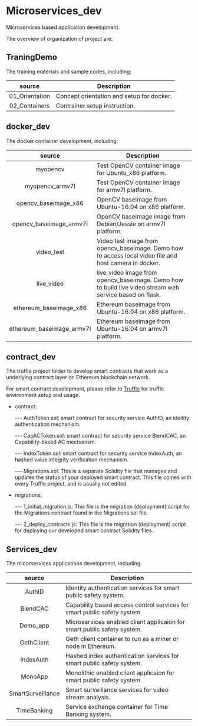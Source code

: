 # Microservices_dev
Microservices based application development.

The overview of organization of project are:

## TraningDemo
The training materials and sample codes, including:

|   source   | Description |
|:----------:|-------------|
| 01_Orientation | Concept orientation and setup for docker. |
| 02_Containers | Contrainer setup instruction. |

## docker_dev
The docker container development, including:

|   source   | Description |
|:----------:|-------------|
| myopencv | Test OpenCV container image for Ubuntu_x86 platform. |
| myopencv_armv7l | Test OpenCV container image for armv7l platform. |
| opencv_baseimage_x86 | OpenCV baseimage from Ubuntu-16.04 on x86 platform. |
| opencv_baseimage_armv7l | OpenCV baseimage image from Debian/Jessie on armv7l platform. |
| video_test | Video test image from opencv_baseimage. Demo how to access local video file and host camera in docker. |
| live_video | live_video image from opencv_baseimage. Demo how to build live video stream web service based on flask. |
| ethereum_baseimage_x86 | Ethereum baseimage from Ubuntu-16.04 on x86 platform. |
| ethereum_baseimage_armv7l | Ethereum baseimage from Ubuntu-16.04 on armv7l platform. |

## contract_dev
The truffle project folder to develop smart contracts that work as a underlying contract layer on Ethereum blockchain network.

For smart contract development, please refer to [Truffle](https://truffleframework.com/docs) for truffle environment setup and usage. 

* contract:

	--- AuthToken.sol: smart contract for security service AuthID, an ideitity authentication mechanism.

	--- CapACToken.sol: smart contract for security service BlendCAC, an Capability-based AC mechanism.

	--- IndexToken.sol: smart contract for security service IndexAuth, an hashed value integrity verification mechanism.
	
	--- Migrations.sol: This is a separate Solidity file that manages and updates the status of your deployed smart contract. This file comes with every Truffle project, and is usually not edited.
	
* migrations:

	--- 1_initial_migration.js: This file is the migration (deployment) script for the Migrations contract found in the Migrations.sol file.
	
	--- 2_deploy_contracts.js: This file is the migration (deployment) script for deploying our developed smart contract Solidity files.

## Services_dev
The micorservices applications development, including:

|   source   | Description |
|:----------:|-------------|
| AuthID | Identity authentication services for smart public safety system. |
| BlendCAC | Capability based access control services for smart public safety system. |
| Demo_app | Microservices enabled client applicaion for smart public safety system. |
| GethClient | Geth client container to run as a miner or node in Ethereum. |
| IndexAuth | Hashed index authentication services for smart public safety system. |
| MonoApp | Monolithic enabled client applicaion for smart public safety system. |
| SmartSurveillance | Smart surveillance services for video stream analysis. |
| TimeBanking | Service exchange container for Time Banking system. |

